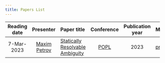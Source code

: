 ```yaml
---
title: Papers List
---
```


| Reading date  | Presenter     | Paper title                    | Conference  | Publication year  | Misc         |
|     :---:     |   :---:       |    :---                        |    :---:    |       :---:       | :---         |
| 7-Mar-2023    | [Maxim Petrov](https://github.com/mximp) | [Statically Resolvable Ambiguity](https://dl.acm.org/doi/10.1145/3571251) | [POPL](https://popl23.sigplan.org/) | 2023 | [presentation](/pdf/reading-club-review-stat-rslv-abgty.pdf) |
